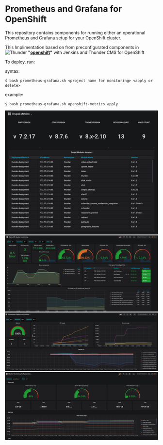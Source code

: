 # Prometheus and Grafana for OpenShift

This repository contains components for running either an operational Prometheus and Grafana setup for your OpenShift cluster. 

This Implimentation based on from preconfigurated components in 
<img src="https://i1.wp.com/blog.openshift.com/wp-content/uploads/redhatopenshift.png?w=1376&ssl=1" alt="Thunder" width="10%"/> **"[openshift](https://github.com/ros-kamach/openshift.git)"** with Jenkins and Thunder CMS for OpenShift

To deploy, run:

syntax:
```
$ bash prometheus-grafana.sh <project name for monitoring> <apply or delete> 
```
example:
```
$ bash prometheus-grafana.sh openshift-metrics apply
```
![alt text](https://github.com/ros-kamach/openshift_monitoring/raw/master/4.png)
![alt text](https://github.com/ros-kamach/openshift_monitoring/raw/master/3.png)
![alt text](https://github.com/ros-kamach/openshift_monitoring/raw/master/2.png)
![alt text](https://github.com/ros-kamach/openshift_monitoring/raw/master/1.png)

